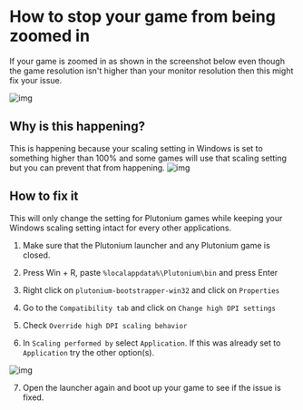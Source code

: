 # How to stop your game from being zoomed in

If your game is zoomed in as shown in the screenshot below even though the game resolution isn't higher than your monitor resolution then this might fix your issue.

![img](/images/docs/fix-game-zoomed-in/example.png)

## Why is this happening?

This is happening because your scaling setting in Windows is set to something higher than 100% and some games will use that scaling setting but you can prevent that from happening.
![img](/images/docs/fix-game-zoomed-in/windows-setting.png)

## How to fix it

This will only change the setting for Plutonium games while keeping your Windows scaling setting intact for every other applications.

1. Make sure that the Plutonium launcher and any Plutonium game is closed.

2. Press Win + R, paste `%localappdata%\Plutonium\bin` and press Enter

3. Right click on `plutonium-bootstrapper-win32` and click on `Properties`

4. Go to the `Compatibility tab` and click on `Change high DPI settings`

5. Check `Override high DPI scaling behavior`

6. In `Scaling performed by` select `Application`. If this was already set to `Application` try the other option(s).

![img](/images/docs/fix-game-zoomed-in/app-setting.png)

7. Open the launcher again and boot up your game to see if the issue is fixed.